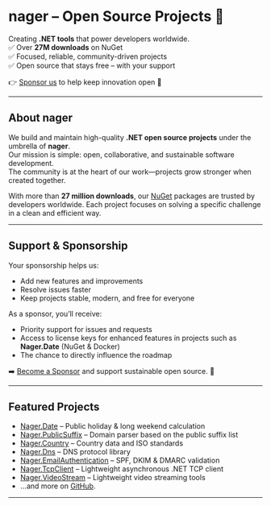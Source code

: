 # nager – Open Source Projects 🚀  

Creating **.NET tools** that power developers worldwide.  
✅ Over **27M downloads** on NuGet  
✅ Focused, reliable, community-driven projects  
✅ Open source that stays free – with your support  

👉 [Sponsor us](https://github.com/sponsors/nager) to help keep innovation open 🐧  

---

## About nager  

We build and maintain high-quality **.NET open source projects** under the umbrella of **nager**.  
Our mission is simple: open, collaborative, and sustainable software development.  
The community is at the heart of our work—projects grow stronger when created together.  

With more than **27 million downloads**, our [NuGet](https://www.nuget.org/profiles/nager) packages are trusted by developers worldwide. Each project focuses on solving a specific challenge in a clean and efficient way.  

---

## Support & Sponsorship  

Your sponsorship helps us:  
- Add new features and improvements  
- Resolve issues faster  
- Keep projects stable, modern, and free for everyone  

As a sponsor, you’ll receive:  
- Priority support for issues and requests  
- Access to license keys for enhanced features in projects such as **Nager.Date** (NuGet & Docker)  
- The chance to directly influence the roadmap  

➡️ [Become a Sponsor](https://github.com/sponsors/nager) and support sustainable open source. 🐧  

---

## Featured Projects  

- [Nager.Date](https://github.com/nager/Nager.Date) – Public holiday & long weekend calculation
- [Nager.PublicSuffix](https://github.com/nager/Nager.PublicSuffix) – Domain parser based on the public suffix list
- [Nager.Country](https://github.com/nager/Nager.Country) – Country data and ISO standards
- [Nager.Dns](https://github.com/nager/Nager.Dns) – DNS protocol library
- [Nager.EmailAuthentication](https://github.com/nager/Nager.EmailAuthentication) – SPF, DKIM & DMARC validation
- [Nager.TcpClient](https://github.com/nager/Nager.TcpClient) – Lightweight asynchronous .NET TCP client
- [Nager.VideoStream](https://github.com/nager/Nager.VideoStream) – Lightweight video streaming tools
- …and more on [GitHub](https://github.com/orgs/nager/repositories).

---
